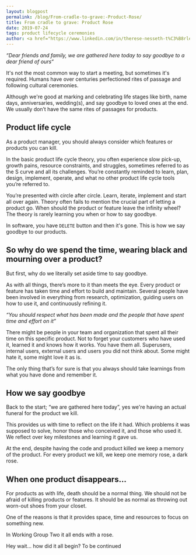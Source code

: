 ```yaml
---
layout: blogpost
permalink: /blog/From-cradle-to-grave:-Product-Rose/
title: From cradle to grave: Product Rose
date: 2019-07-24
tags: product lifecycle ceremonies 
author: <a href="https://www.linkedin.com/in/therese-nesseth-t%C3%B8rlen/">Therese Nesseth Tørlen</a>
---
```


_“Dear friends and family, we are gathered here today to say goodbye to a dear friend of ours“_ 

It's not the most common way to start a meeting, but sometimes it's required. Humans have over centuries perfectioned rites of passage and following cultural ceremonies. 

Although we're good at marking and celebrating life stages like birth, name days, anniversaries, wedding(s), and say goodbye to loved ones at the end.  We usually don’t have the same rites of passages for products. 

## Product life cycle
As a product manager, you should always consider which features or products you can kill. 

In the basic product life cycle theory, you often experience slow pick-up, growth pains, resource constraints, and struggles, sometimes referred to as the S curve and all its challenges. You’re constantly reminded to learn, plan, design, implement, operate, and what no other product life cycle tools you’re referred to. 

You’re presented with circle after circle. Learn, iterate, implement and start all over again. Theory often fails to mention the crucial part of letting a product go. When should the product or feature leave the infinity wheel? The theory is rarely learning you when or how to say goodbye.  

In software, you have `DELETE` button and then it's gone. This is how we say goodbye to our products. 

## So why do we spend the time, wearing black and mourning over a product?
But first, why do we literally set aside time to say goodbye. 

As with all things, there’s more to it than meets the eye. Every product or feature has taken time and effort to build and maintain. Several people have been involved in everything from research, optimization, guiding users on how to use it, and continuously refining it.

_“You should respect what has been made and the people that have spent time and effort on it“_

There might be people in your team and organization that spent all their time on this specific product. Not to forget your customers who have used it, learned it and knows how it works. You have them all. Superusers, internal users, external users and users you did not think about. Some might hate it, some might love it as is. 

The only thing that’s for sure is that you always should take learnings from what you have done and remember it.

## How we say goodbye  
Back to the start; “we are gathered here today”, yes we're having an actual funeral for the product we kill. 

This provides us with time to reflect on the life it had. Which problems it was supposed to solve, honor those who conceived it, and those who used it. We reflect over key milestones and learning it gave us. 

At the end, despite having the code and product killed we keep a memory of the product. For every product we kill, we keep one memory rose, a dark rose.

## When one product disappears...
For products as with life, death should be a normal thing. We should not be afraid of killing products or features. It should be as normal as throwing out worn-out shoes from your closet. 

One of the reasons is that it provides space, time and resources to focus on something new. 

In Working Group Two it all ends with a rose. 

Hey wait… how did it all begin? 
To be continued 

